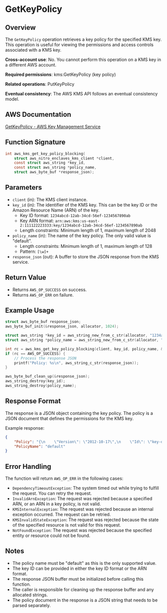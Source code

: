 # GetKeyPolicy

## Overview
The `GetKeyPolicy` operation retrieves a key policy for the specified KMS key. This operation is useful for viewing the permissions and access controls associated with a KMS key.

**Cross-account use**: No. You cannot perform this operation on a KMS key in a different AWS account.

**Required permissions**: kms:GetKeyPolicy (key policy)

**Related operations**: PutKeyPolicy

**Eventual consistency**: The AWS KMS API follows an eventual consistency model.

## AWS Documentation
[GetKeyPolicy - AWS Key Management Service](https://docs.aws.amazon.com/kms/latest/APIReference/API_GetKeyPolicy.html)

## Function Signature
```c
int aws_kms_get_key_policy_blocking(
    struct aws_nitro_enclaves_kms_client *client,
    const struct aws_string *key_id,
    const struct aws_string *policy_name,
    struct aws_byte_buf *response_json);
```

## Parameters
- `client` (in): The KMS client instance.
- `key_id` (in): The identifier of the KMS key. This can be the key ID or the Amazon Resource Name (ARN) of the key.
  - Key ID format: `1234abcd-12ab-34cd-56ef-1234567890ab`
  - Key ARN format: `arn:aws:kms:us-east-2:111122223333:key/1234abcd-12ab-34cd-56ef-1234567890ab`
  - Length constraints: Minimum length of 1, maximum length of 2048
- `policy_name` (in): The name of the key policy. The only valid value is "default".
  - Length constraints: Minimum length of 1, maximum length of 128
  - Pattern: `[\w]+`
- `response_json` (out): A buffer to store the JSON response from the KMS service.

## Return Value
- Returns `AWS_OP_SUCCESS` on success.
- Returns `AWS_OP_ERR` on failure.

## Example Usage
```c
struct aws_byte_buf response_json;
aws_byte_buf_init(&response_json, allocator, 1024);

struct aws_string *key_id = aws_string_new_from_c_str(allocator, "1234abcd-12ab-34cd-56ef-1234567890ab");
struct aws_string *policy_name = aws_string_new_from_c_str(allocator, "default");

int rc = aws_kms_get_key_policy_blocking(client, key_id, policy_name, &response_json);
if (rc == AWS_OP_SUCCESS) {
    // Process the response JSON
    printf("Policy: %s\n", aws_string_c_str(response_json));
}

aws_byte_buf_clean_up(&response_json);
aws_string_destroy(key_id);
aws_string_destroy(policy_name);
```

## Response Format
The response is a JSON object containing the key policy. The policy is a JSON document that defines the permissions for the KMS key.

Example response:
```json
{
    "Policy": "{\n    \"Version\": \"2012-10-17\",\n    \"Id\": \"key-default-1\",\n    \"Statement\": [ {\n        \"Sid\": \"Enable IAM User Permissions\",\n        \"Effect\": \"Allow\",\n        \"Principal\": {\n            \"AWS\": \"arn:aws:iam::111122223333:root\"\n        },\n        \"Action\": \"kms:*\",\n        \"Resource\": \"*\"\n    } ]\n}",
    "PolicyName": "default"
}
```

## Error Handling
The function will return `AWS_OP_ERR` in the following cases:
- `DependencyTimeoutException`: The system timed out while trying to fulfill the request. You can retry the request.
- `InvalidArnException`: The request was rejected because a specified ARN, or an ARN in a key policy, is not valid.
- `KMSInternalException`: The request was rejected because an internal exception occurred. The request can be retried.
- `KMSInvalidStateException`: The request was rejected because the state of the specified resource is not valid for this request.
- `NotFoundException`: The request was rejected because the specified entity or resource could not be found.

## Notes
- The policy name must be "default" as this is the only supported value.
- The key ID can be provided in either the key ID format or the ARN format.
- The response JSON buffer must be initialized before calling this function.
- The caller is responsible for cleaning up the response buffer and any allocated strings.
- The policy document in the response is a JSON string that needs to be parsed separately. 